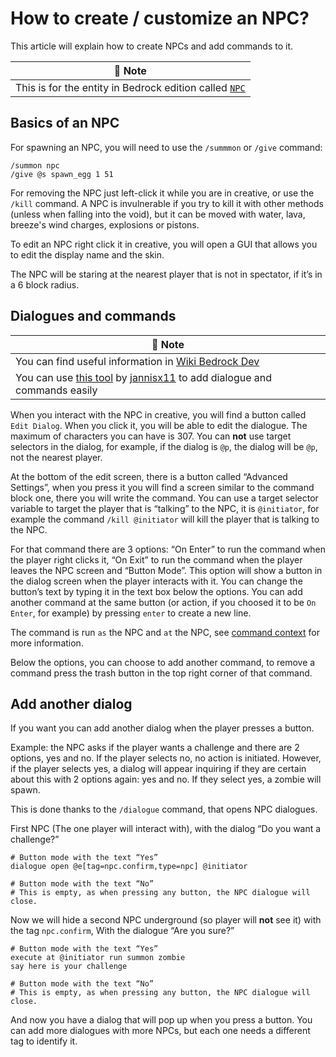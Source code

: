 # How to create / customize an NPC?
This article will explain how to create NPCs and add commands to it.

| 📝 Note |
|---------|
|This is for the entity in Bedrock edition called [`NPC`](https://minecraft.wiki/w/NPC)|

## Basics of an NPC

For spawning an NPC, you will need to use the `/summmon` or `/give` command:

```mcfunction
/summon npc
/give @s spawn_egg 1 51
```

For removing the NPC just left-click it while you are in creative, or use the `/kill` command.
A NPC is invulnerable if you try to kill it with other methods (unless when falling into the void), but it can be moved with water, lava, breeze's wind charges, explosions or pistons.

To edit an NPC right click it in creative, you will open a GUI that allows you to edit the display name and the skin.

The NPC will be staring at the nearest player that is not in spectator, if it’s in a 6 block radius.

## Dialogues and commands
| 📝 Note |
|---------|
|You can find useful information in [Wiki Bedrock Dev](https://wiki.bedrock.dev/entities/npc-dialogs.html)|
|You can use [this tool](https://jannisx11.github.io/dialogue-designer/) by [jannisx11](https://github.com/jannisx11) to add dialogue and commands easily|

When you interact with the NPC in creative, you will find a button called `Edit Dialog`. When you click it, you will be able to edit the dialogue. The maximum of characters you can have is 307.
You can **not** use target selectors in the dialog, for example, if the dialog is `@p`, the dialog will be `@p`, not the nearest player.

At the bottom of the edit screen, there is a button called “Advanced Settings”, when you press it you will find a screen similar to the command block one, there you will write the command.
You can use a target selector variable to target the player that is “talking” to the NPC, it is `@initiator`, for example the command `/kill @initiator` will kill the player that is talking to the NPC.

For that command there are 3 options: “On Enter” to run the command when the player right clicks it, “On Exit” to run the command when the player leaves the NPC screen and “Button Mode”. 
This option will show a button in the dialog screen when the player interacts with it. You can change the button’s text by typing it in the text box below the options.
You can add another command at the same button (or action, if you choosed it to be `On Enter`, for example) by pressing `enter` to create a new line.

The command is run `as` the NPC and `at` the NPC, see [command context](wiki/questions/commandcontext) for more information.

Below the options, you can choose to add another command, to remove a command press the trash button in the top right corner of that command.

## Add another dialog
If you want you can add another dialog when the player presses a button.

Example: the NPC asks if the player wants a challenge and there are 2 options, yes and no. If the player selects no, no action is initiated. However, if the player selects yes, a dialog will appear inquiring if they are certain about this with 2 options again: yes and no. If they select yes, a zombie will spawn.

This is done thanks to the `/dialogue` command, that opens NPC dialogues.

First NPC (The one player will interact with), with the dialog “Do you want a challenge?”

```mcfunction
# Button mode with the text “Yes”
dialogue open @e[tag=npc.confirm,type=npc] @initiator

# Button mode with the text “No”
# This is empty, as when pressing any button, the NPC dialogue will close.
```

Now we will hide a second NPC underground (so player will **not** see it)  with the tag `npc.confirm`, With the dialogue “Are you sure?”

```mcfunction
# Button mode with the text “Yes”
execute at @initiator run summon zombie
say here is your challenge

# Button mode with the text “No”
# This is empty, as when pressing any button, the NPC dialogue will close.
```

And now you have a dialog that will pop up when you press a button. You can add more dialogues with more NPCs, but each one needs a different tag to identify it.